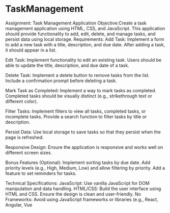 # TaskManagement
Assignment: Task Management Application
Objective:Create a task management application using HTML, CSS, and JavaScript. This application should provide functionality to add, edit, delete, and manage tasks, and persist data using local storage.
Requirements:
Add Task:
Implement a form to add a new task with a title, description, and due date.
After adding a task, it should appear in a list.

Edit Task:
Implement functionality to edit an existing task.
Users should be able to update the title, description, and due date of a task.

Delete Task:
Implement a delete button to remove tasks from the list.
Include a confirmation prompt before deleting a task.

Mark Task as Completed:
Implement a way to mark tasks as completed.
Completed tasks should be visually distinct (e.g., strikethrough text or different color).

Filter Tasks:
Implement filters to view all tasks, completed tasks, or incomplete tasks.
Provide a search function to filter tasks by title or description.

Persist Data:
Use local storage to save tasks so that they persist when the page is refreshed.

Responsive Design:
Ensure the application is responsive and works well on different screen sizes.

Bonus Features (Optional):
Implement sorting tasks by due date.
Add priority levels (e.g., High, Medium, Low) and allow filtering by priority.
Add a feature to set reminders for tasks.

Technical Specifications:
JavaScript: Use vanilla JavaScript for DOM manipulation and data handling.
HTML/CSS: Build the user interface using HTML and CSS. Ensure the design is clean and user-friendly.
No Frameworks: Avoid using JavaScript frameworks or libraries (e.g., React, Angular, Vue
